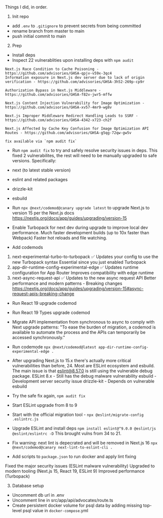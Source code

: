 Things I did, in order.

1. Init repo

- add `.env` to `.gitignore` to prevent secrets from being committed
- rename branch from master to main
- push initial commit to main

2. Prep

- Install deps
- Inspect 22 vulnerablities upon installing deps with `npm audit`

```
Next.js Race Condition to Cache Poisoning - https://github.com/advisories/GHSA-qpjv-v59x-3qc4
Information exposure in Next.js dev server due to lack of origin verification - https://github.com/advisories/GHSA-3h52-269p-cp9r

Authorization Bypass in Next.js Middleware - https://github.com/advisories/GHSA-f82v-jwr5-mffw

Next.js Content Injection Vulnerability for Image Optimization - https://github.com/advisories/GHSA-xv57-4mr9-wg8v

Next.js Improper Middleware Redirect Handling Leads to SSRF - https://github.com/advisories/GHSA-4342-x723-ch2f

Next.js Affected by Cache Key Confusion for Image Optimization API Routes - https://github.com/advisories/GHSA-g5qg-72qw-gw5v

fix available via `npm audit fix`
```

- Run `npm audit fix` to try and safely resolve security issues in deps. This fixed 2 vulnerabilites, the rest will need to be manually upgraded to safe versions. Specifically:
- next (to latest stable version)
- eslint and related packages
- drizzle-kit
- esbuild

- Run `npx @next/codemod@canary upgrade latest` to upgrade Next.js to version 15 per the Next.js docs https://nextjs.org/docs/app/guides/upgrading/version-15
- Enable Turbopack for next dev during upgrade to improve local dev performance. Much faster development builds (up to 10x faster than Webpack)
  Faster hot reloads and file watching.
- Add codemods

1. next-experimental-turbo-to-turbopack ✅
   Updates your config to use the new Turbopack syntax
   Essential since you just enabled Turbopack
2. app-dir-runtime-config-experimental-edge ✅
   Updates runtime configuration for App Router
   Improves compatibility with edge runtime
3. next-async-request-api ✅
   Updates to the new async request API
   Better performance and modern patterns - Breaking changes https://nextjs.org/docs/app/guides/upgrading/version-15#async-request-apis-breaking-change

- Run React 19 upgrade codemod
- Run React 19 Types upgrade codemod

- Migrate API implementation from synchronous to async to comply with Next upgrade patterns: "To ease the burden of migration, a codemod is available to automate the process and the APIs can temporarily be accessed synchronously."
- Run codemode `npx @next/codemod@latest app-dir-runtime-config-experimental-edge .`

- After upgrading Next.js to 15.x there's actually more critical vulnerabilities than before, 24. Most are ESLint ecosystem and esbuild. The main issue is that eslint@8.57.0 is still using the vulnerable debug package.
  ESLint 8.x - Still has the debug malware vulnerability
  esbuild - Development server security issue
  drizzle-kit - Depends on vulnerable esbuild

- Try the safe fix again, `npm audit fix`
- Start ESLint upgrade from 8 to 9
- Start with the official migration tool - `npx @eslint/migrate-config .eslintrc.js`
- Upgrade ESLint and install deps
  `npm install eslint@^9.0.0 @eslint/js @eslint/eslintrc -D`
  This brought vulns from 34 to 21.
- Fix warning: next lint is depecrated and will be removed in Next.js 16
  `npx @next/codemod@canary next-lint-to-eslint-cli .`

- Add scripts to `package.json` to run docker and apply lint fixing

Fixed the major security issues (ESLint malware vulnerability)
Upgraded to modern tooling (Next.js 15, React 19, ESLint 9)
Improved performance (Turbopack)

3. Database setup

- Uncomment db url in .env
- Uncomment line in src/app/api/advocates/route.ts
- Create persistent docker volume for psql data by adding missing top-level psql value in `docker-compose`.yml
